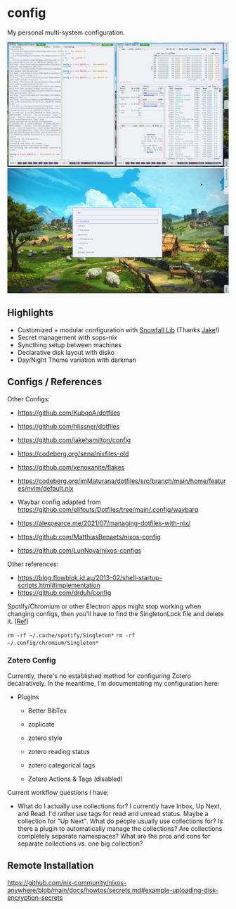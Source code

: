 # config
My personal multi-system configuration.

![Screenshot 1](./screenshot-1.png)
![Screenshot 2](./screenshot-2.png)

## Highlights
- Customized + modular configuration with [Snowfall Lib](https://github.com/snowfallorg/lib) (Thanks [Jake](https://github.com/jakehamilton)!)
- Secret management with sops-nix
- Syncthing setup between machines
- Declarative disk layout with disko
- Day/Night Theme variation with darkman


## Configs / References
Other Configs:
- https://github.com/KubqoA/dotfiles
- https://github.com/hlissner/dotfiles
- https://github.com/jakehamilton/config
- https://codeberg.org/sena/nixfiles-old
- https://github.com/xenoxanite/flakes
- https://codeberg.org/imMaturana/dotfiles/src/branch/main/home/features/nvim/default.nix

- Waybar config adapted from https://github.com/elifouts/Dotfiles/tree/main/.config/waybarq


- https://alexpearce.me/2021/07/managing-dotfiles-with-nix/
- https://github.com/MatthiasBenaets/nixos-config
- https://github.com/LunNova/nixos-configs

Other references:
- https://blog.flowblok.id.au/2013-02/shell-startup-scripts.html#implementation
- https://github.com/drduh/config



Spotify/Chromium or other Electron apps might stop working when changing configs, then you'll have to find the SingletonLock file and delete it. ([Ref](https://www.reddit.com/r/Fedora/comments/1di4fbk/comment/l922sf7/?utm_source=share&utm_medium=web3x&utm_name=web3xcss&utm_term=1&utm_content=share_button))

`rm -rf ~/.cache/spotify/Singleton*`
`rm -rf ~/.config/chromium/Singleton*`



### Zotero Config
Currently, there's no established method for configuring Zotero decalratively. In the meantime, I'm documentating my configuration here:

- Plugins
    - Better BibTex
    - zoplicate
    - zotero style
    - zotero reading status
    - zotero categorical tags

    - Zotero Actions & Tags (disabled)


    
Current workflow questions I have:
- What do I actually use collections for? I currently have Inbox, Up Next, and Read. I'd rather use tags for read and unread status. Maybe a collection for "Up Next". What do people usually use collections for? Is there a plugin to automatically manage the collections? Are collections completely separate namespaces? What are the pros and cons for separate collections vs. one big collection?



## Remote Installation
https://github.com/nix-community/nixos-anywhere/blob/main/docs/howtos/secrets.md#example-uploading-disk-encryption-secrets